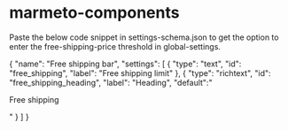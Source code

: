 # marmeto-components

Paste the below code snippet in settings-schema.json to get the option to enter the free-shipping-price threshold in global-settings.


{
    "name": "Free shipping bar",
    "settings": [
      {
        "type": "text",
        "id": "free_shipping",
        "label": "Free shipping limit"
      },
      {
        "type": "richtext",
        "id": "free_shipping_heading",
        "label": "Heading",
        "default":"<p>Free shipping</p>"
      }
    ]
  }
